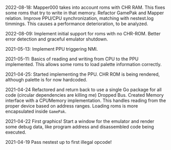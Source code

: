 2022-08-18:
Mapper000 takes into account roms with CHR RAM. This fixes some roms that try to write in that memory.
Refactor GamePak and Mapper relation.
Improve PPU/CPU synchronization, matching with nestest.log timmings. This causes a performance deterioration, to be analyzed.

2022-08-09:
Implement initial support for roms with no CHR-ROM.
Better error detection and graceful emulator shutdown.

2021-05-13:
Implement PPU triggering NMI.

2021-05-11:
Basics of reading and writing from CPU to the PPU implemented. 
This allows some roms to load palette information correctly.

2021-04-25: 
Started implementing the PPU.
CHR ROM is being rendered, although palette is for now hardcoded.

2021-04-24
Refactored and return back to use a single Go package for all code (circular dependencies are killing me)
Dropped Bus.
Created Memory interface with a CPUMemory implementation. This handles reading from the proper device
based on address ranges.
Loading roms is more encapsulated inside `GamePak`.

2021-04-22
First graphics! Start a window for the emulator and render some debug data, like program address and disassembled code being executed.

2021-04-19
Pass nestest up to first illegal opcode!